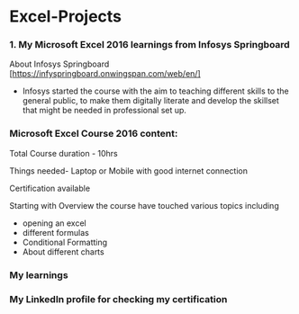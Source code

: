 # Excel-Projects

### 1. My Microsoft Excel 2016 learnings from Infosys Springboard
   
   About Infosys Springboard [https://infyspringboard.onwingspan.com/web/en/]
   - Infosys started the course with the aim to teaching different skills to the general public, to make them digitally literate and develop the skillset that might be needed in professional set up.
   
   ### Microsoft Excel Course 2016 content:
   
   Total Course duration - 10hrs
   
   Things needed- Laptop or Mobile with good internet connection
   
   Certification available
   
   Starting with Overview the course have touched various topics including
   - opening an excel
   - different formulas
   - Conditional Formatting
   - About different charts
  
   ### My learnings
   
   ### My LinkedIn profile for checking my certification
   
